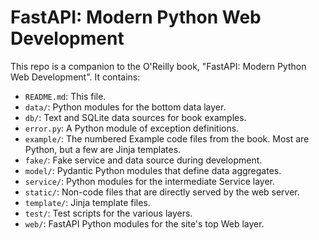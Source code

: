 # FastAPI: Modern Python Web Development

This repo is a companion to the O'Reilly book,
"FastAPI: Modern Python Web Development".
It contains:

* `README.md`: This file.
* `data/`: Python modules for the bottom data layer.
* `db/`: Text and SQLite data sources for book examples.
* `error.py`: A Python module of exception definitions.
* `example/`: The numbered Example code files from the book.
Most are Python, but a few are Jinja templates.
* `fake/`: Fake service and data source during development.
* `model/`: Pydantic Python modules that define data aggregates.
* `service/`: Python modules for the intermediate Service layer.
* `static/`: Non-code files that are directly served by the web server.
* `template/`: Jinja template files.
* `test/`: Test scripts for the various layers.
* `web/`: FastAPI Python modules for the site's top Web layer.
